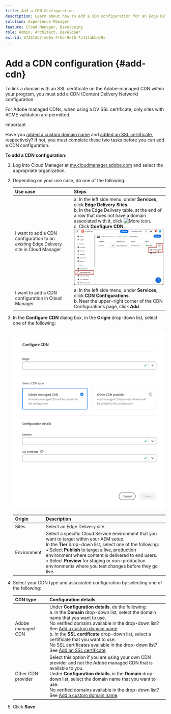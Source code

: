 ```yaml
---
title: Add a CDN Configuration
description: Learn about how to add a CDN configuration for an Edge Delivery site or a Cloud Manager environment.
solution: Experience Manager
feature: Cloud Manager, Developing
role: Admin, Architect, Developer
exl-id: 672513d7-ee0a-4f6e-9ef0-7a41fabbaf9a
---
```


# Add a CDN configuration {#add-cdn}

To link a domain with an SSL certificate on the Adobe-managed CDN within your program, you must add a CDN (Content Delivery Network) configuration.

For Adobe managed CDNs, when using a DV SSL certificate, only sites with ACME validation are permitted. 

>[!IMPORTANT]
>
>Have you [added a custom domain name](/help/implementing/cloud-manager/custom-domain-names/add-custom-domain-name.md) and [added an SSL certificate](/help/implementing/cloud-manager/managing-ssl-certifications/add-ssl-certificate.md), respectively? If not, you must complete these two tasks before you can add a CDN configuration.

**To add a CDN configuration:**

1. Log into Cloud Manager at [my.cloudmanager.adobe.com](https://my.cloudmanager.adobe.com/) and select the appropriate organization.

1. Depending on your use case, do one of the following:

   | Use case | Steps |
   | --- | --- |
   | I want to add a CDN configuration to an *existing* Edge Delivery site in Cloud Manager | a. In the left side menu, under **Services**, click **Edge Delivery Sites**.<br>b. In the Edge Delivery table, at the end of a row that does not have a domain associated with it, click ![More icon](https://spectrum.adobe.com/static/icons/workflow_18/Smock_More_18_N.svg).<br>c. Click **Configure CDN**.  ![Click Configure CDN for a Edge Delivery site](/help/implementing/cloud-manager/assets/cm-eds-config-cdn.png)   |
   | I want to add a CDN configuration in Cloud Manager | a. In the left side menu, under **Services**, click **CDN Configurations**.<br>b. Near the upper-right corner of the CDN Configurations page, click **Add**.   |

1. In the **Configure CDN** dialog box, in the **Origin** drop-down list, select one of the following:

   ![Configure CDN dialog box](/help/implementing/cloud-manager/assets/configure-cdn-dialog.png)

   | Origin | Description |
   | --- | --- |
   | Sites | Select an Edge Delivery site. |
   | Environment | Select a specific Cloud Service environment that you want to target within your AEM setup.<br>In the **Tier** drop-down list, select one of the following:<br>&bull; Select **Publish** to target a live, production environment where content is delivered to end users.<br>&bull; Select **Preview** for staging or non-production environments where you test changes before they go live. |

1. Select your CDN type and associated configuration by selecting one of the following:

   | CDN type | Configuration details |
   | --- | --- |
   | Adobe managed CDN | Under **Configuration details**, do the following:<br>a. In the **Domain** drop-down list, select the domain name that you want to use.<br>No verified domains available in the drop-down list? See [Add a custom domain name](/help/implementing/cloud-manager/custom-domain-names/add-custom-domain-name.md).<br>b. In the **SSL certificate** drop-down list, select a certificate that you want to use.<br>No SSL certificates available in the drop-down list? See [Add an SSL certificate](/help/implementing/cloud-manager/managing-ssl-certifications/add-ssl-certificate.md). |
   | Other CDN provider | Select this option if you are using your own CDN provider and not the Adobe managed CDN that is available to you.<br>Under **Configuration details**, in the **Domain** drop-down list, select the domain name that you want to use.<br>No verified domains available in the drop-down list? See [Add a custom domain name](/help/implementing/cloud-manager/custom-domain-names/add-custom-domain-name.md). |

1. Click **Save**.
